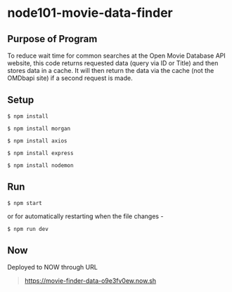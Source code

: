 # node101-movie-data-finder

## Purpose of Program
To reduce wait time for common searches at the Open Movie Database API website, this code returns requested data (query via ID or Title) and then stores data in a cache.  It will then return the data via the cache (not the OMDbapi site) if a second request is made.

## Setup
```
$ npm install
```
```
$ npm install morgan
```
```
$ npm install axios
```
```
$ npm install express
```
```
$ npm install nodemon
```

## Run
```
$ npm start
```

or for automatically restarting when the file changes - 
```
$ npm run dev
```

## Now
Deployed to NOW through URL
>https://movie-finder-data-o9e3fv0ew.now.sh


